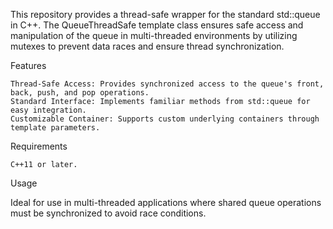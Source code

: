 This repository provides a thread-safe wrapper for the standard std::queue in C++. The QueueThreadSafe template class ensures safe access and manipulation of the queue in multi-threaded environments by utilizing mutexes to prevent data races and ensure thread synchronization.

Features

    Thread-Safe Access: Provides synchronized access to the queue's front, back, push, and pop operations.
    Standard Interface: Implements familiar methods from std::queue for easy integration.
    Customizable Container: Supports custom underlying containers through template parameters.

Requirements

    C++11 or later.

Usage

Ideal for use in multi-threaded applications where shared queue operations must be synchronized to avoid race conditions.
